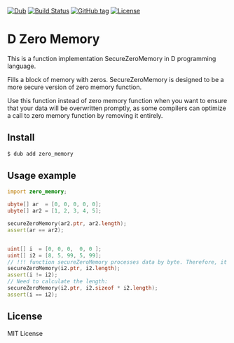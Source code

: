 [![Dub](https://img.shields.io/dub/v/zero-memory.svg?style=flat)](https://code.dlang.org/packages/zero-memory)
[![Build Status](https://travis-ci.org/DarkRiDDeR/d-zero-memory.svg?branch=master)](https://travis-ci.org/DarkRiDDeR/d-zero-memory)
[![GitHub tag](https://img.shields.io/github/tag/DarkRiDDeR/d-zero-memory.svg?maxAge=86400)](https://github.com/DarkRiDDeR/d-zero-memory/releases)
[![License](https://img.shields.io/github/license/DarkRiDDeR/d-zero-memory.svg?style=flat)](https://github.com/DarkRiDDeR/d-zero-memory/blob/master/LICENSE)

# D Zero Memory

This is a function implementation SecureZeroMemory in D programming language.

Fills a block of memory with zeros. SecureZeroMemory is designed to be a more secure version of zero memory function.

Use this function instead of zero memory function when you want to ensure that your data will be overwritten promptly,
as some compilers can optimize a call to zero memory function by removing it entirely.

## Install

```sh
$ dub add zero_memory
```

## Usage example

```d
import zero_memory;

ubyte[] ar  = [0, 0, 0, 0, 0];
ubyte[] ar2 = [1, 2, 3, 4, 5];

secureZeroMemory(ar2.ptr, ar2.length);
assert(ar == ar2);


uint[] i  = [0, 0, 0,  0, 0 ];
uint[] i2 = [8, 5, 99, 5, 99];
// !!! function secureZeroMemory processes data by byte. Therefore, it is wrong:
secureZeroMemory(i2.ptr, i2.length);
assert(i != i2);
// Need to calculate the length:
secureZeroMemory(i2.ptr, i2.sizeof * i2.length);
assert(i == i2);
```


## License

MIT License